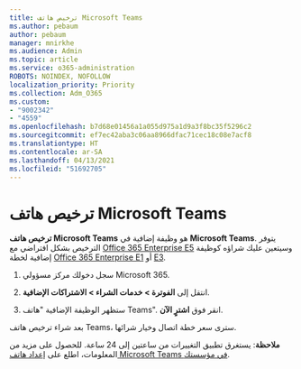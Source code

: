 ```yaml
---
title: ترخيص هاتف Microsoft Teams
ms.author: pebaum
author: pebaum
manager: mnirkhe
ms.audience: Admin
ms.topic: article
ms.service: o365-administration
ROBOTS: NOINDEX, NOFOLLOW
localization_priority: Priority
ms.collection: Adm_O365
ms.custom:
- "9002342"
- "4559"
ms.openlocfilehash: b7d68e01456a1a055d975a1d9a3f8bc35f5296c2
ms.sourcegitcommit: ef7ec42aba3c06aa8966dfac71cec18c08e7acf8
ms.translationtype: HT
ms.contentlocale: ar-SA
ms.lasthandoff: 04/13/2021
ms.locfileid: "51692705"
---
```

# <a name="microsoft-teams-phone-license"></a>ترخيص هاتف Microsoft Teams

**ترخيص هاتف Microsoft Teams** هو وظيفة إضافية في **Microsoft Teams**. يتوفر الترخيص بشكل افتراضي مع [Office 365 Enterprise E5](https://www.microsoft.com/microsoft-365/business/office-365-enterprise-e5-business-software?rtc=1&activetab=pivot%3aoverviewtab) وسيتعين عليك شراؤه كوظيفة إضافية لخطة [Office 365 Enterprise E1](https://products.office.com/business/office-365-enterprise-e1-business-software) أو [E3](https://products.office.com/business/office-365-enterprise-e3-business-software).

1. سجل دخولك مركز مسؤولي Microsoft 365.

2. انتقل إلى **الفوترة > خدمات الشراء > الاشتراكات الإضافية**. 

3. ستظهر الوظيفة الإضافية "هاتف Teams". انقر فوق **اشترٍ الآن**.

بعد شراء ترخيص هاتف Teams، سترى سعر خطة اتصال وخيار شرائها.

**ملاحظة**: يستغرق تطبيق التغييرات من ساعتين إلى 24 ساعة. للحصول على مزيد من المعلومات، اطلع على [إعداد هاتف Microsoft Teams في مؤسستك](https://docs.microsoft.com/MicrosoftTeams/setting-up-your-phone-system). 

